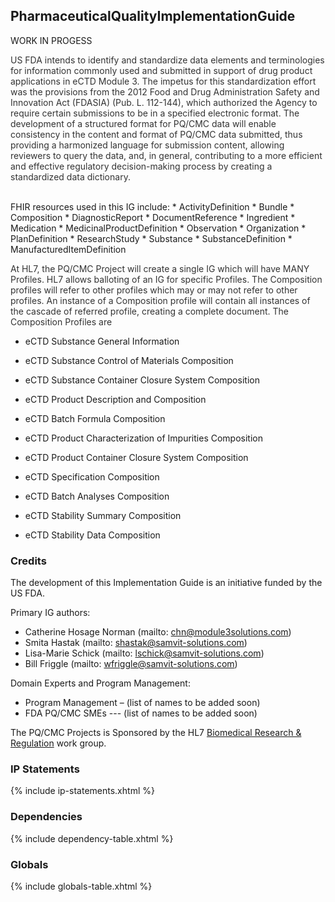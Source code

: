 ## PharmaceuticalQualityImplementationGuide

WORK IN PROGESS

<span style="color:  #333333;;">US FDA intends to identify and standardize data elements and terminologies for information commonly used and submitted in support of drug product applications in eCTD Module 3. The impetus for this standardization effort was the provisions from the 2012 Food and Drug Administration Safety and Innovation Act (FDASIA) (Pub. L. 112-144), which authorized the Agency to require certain submissions to be in a specified electronic format. The development of a structured format for PQ/CMC data will enable consistency in the content and format of PQ/CMC data submitted, thus providing a harmonized language for submission content, allowing reviewers to query the data, and, in general, contributing to a more efficient and effective regulatory decision-making process by creating a standardized data dictionary.</span>

<br>
FHIR resources used in this IG include:
* ActivityDefinition
* Bundle
* Composition
* DiagnosticReport
* DocumentReference
* Ingredient
* Medication
* MedicinalProductDefinition
* Observation
* Organization
* PlanDefinition
* ResearchStudy
* Substance
* SubstanceDefinition	
* ManufacturedItemDefinition

<span style="color:  #333333;;">At HL7, the PQ/CMC Project will create a single IG which will have MANY Profiles. HL7 allows balloting of an IG for specific Profiles. The Composition profiles will refer to other profiles which may or may not refer to other profiles.  An instance of a Composition profile will contain all instances of the cascade of referred profile, creating a complete document.  The Composition Profiles are </span>
<br>

* eCTD Substance General Information
* eCTD Substance Control of Materials Composition
* eCTD Substance Container Closure System Composition

* eCTD Product Description and Composition
* eCTD Batch Formula Composition
* eCTD Product Characterization of Impurities Composition
* eCTD Product Container Closure System Composition

* eCTD Specification Composition
* eCTD Batch Analyses Composition
* eCTD Stability Summary Composition
* eCTD Stability Data Composition

### Credits

The development of this Implementation Guide is an initiative funded by the US FDA.

Primary IG authors:

* Catherine Hosage Norman (mailto: chn@module3solutions.com)
* Smita Hastak (mailto: shastak@samvit-solutions.com)
* Lisa-Marie Schick (mailto: lschick@samvit-solutions.com)  
* Bill Friggle (mailto: wfriggle@samvit-solutions.com)

Domain Experts and Program Management:

* Program Management – (list of names to be added soon)
* FDA PQ/CMC SMEs --- (list of names to be added soon)

The PQ/CMC Projects is Sponsored by the HL7 [Biomedical Research & Regulation](https://confluence.hl7.org/display/BRR/Biomedical+Research+and+Regulation) work group.

### IP Statements
{% include ip-statements.xhtml %}

### Dependencies
{% include dependency-table.xhtml %}

### Globals
{% include globals-table.xhtml %}
